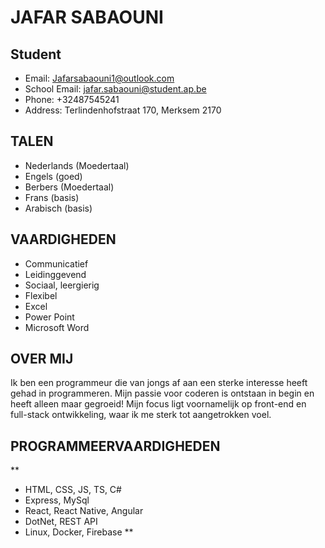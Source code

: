 # JAFAR SABAOUNI

## Student
- Email: Jafarsabaouni1@outlook.com
- School Email: jafar.sabaouni@student.ap.be
- Phone: +32487545241
- Address: Terlindenhofstraat 170, Merksem 2170

## TALEN
- Nederlands (Moedertaal)
- Engels (goed)
- Berbers (Moedertaal)
- Frans (basis)
- Arabisch (basis)

## VAARDIGHEDEN
- Communicatief
- Leidinggevend
- Sociaal, leergierig
- Flexibel
- Excel
- Power Point
- Microsoft Word

## OVER MIJ
Ik ben een programmeur die van jongs af aan een sterke interesse heeft gehad in programmeren. Mijn passie voor coderen is ontstaan in begin en heeft alleen maar gegroeid! Mijn focus ligt voornamelijk op front-end en full-stack ontwikkeling, waar ik me sterk tot aangetrokken voel.


## PROGRAMMEERVAARDIGHEDEN
**
- HTML, CSS, JS, TS, C#
- Express, MySql
- React, React Native, Angular
- DotNet, REST API
- Linux, Docker, Firebase
**
